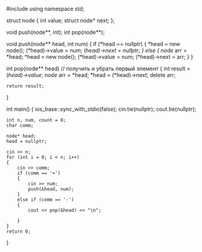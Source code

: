 #include <iostream>
using namespace std;

struct node
{
    int value;
    struct node* next;
};

void push(node**, int);
int pop(node**);

void push(node** head, int num)
{
    if (*head == nullptr)
    {
        *head = new node();
        (*head)->value = num;
        (*head)->next = nullptr;
    }
    else
    {
        node* arr = *head;
        *head = new node();
        (*head)->value = num;
        (*head)->next = arr;
    }
}

int pop(node** head) // получить и убрать первый элемент
{
    int result = (*head)->value;
    node* arr = *head;
    *head = (*head)->next;
    delete arr;

    return result;
}

int main()
{
    ios_base::sync_with_stdio(false);
    cin.tie(nullptr);
    cout.tie(nullptr);

    int n, num, count = 0;
    char comm;

    node* head;
    head = nullptr;

    cin >> n;
    for (int i = 0; i < n; i++)
    {
        cin >> comm;
        if (comm == '+')
        {
            cin >> num;
            push(&head, num);
        }
        else if (comm == '-')
        {
            cout << pop(&head) << "\n";

        }
    }
    return 0;
}
